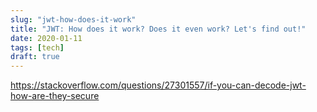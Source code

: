 ```yaml
---
slug: "jwt-how-does-it-work"
title: "JWT: How does it work? Does it even work? Let's find out!"
date: 2020-01-11
tags: [tech]
draft: true
---
```


https://stackoverflow.com/questions/27301557/if-you-can-decode-jwt-how-are-they-secure




